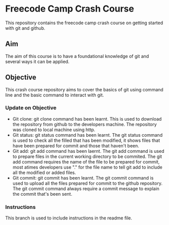 # Freecode Camp Crash Course
This repository contains the freecode camp crash course on getting started with git and github.

## Aim
The aim of this course is to have a foundational knowledge of git and several ways it can be applied.

## Objective
This crash course repository aims to cover the basics of git using command line and the basic command to interact with git.

### Update on Objective
-   Git clone: git clone command has been learnt. This is used to download the repository from github to the developers machine. The repository was cloned to local machine using http.
-   Git status: git status command has been learnt. The git status command is used to check all the filled that has been modified, it shows files that have been prepared for commit and those that haven't been.
-   Git add: git add command has been laernt. The git add command is used to prepare files in the current working directory to be commited. The git add command requires the name of the file to be prepared for commit, most atimes developers use "." for the file name to tell git add to include all the modified or added files.
-   Git commit: git commit has been learnt. The git commit command is used to upload all the files prepared for commit to the github repository. The git commit command always require a commit message to explain the commit that's been sent.

### Instructions
This branch is used to include instructions in the readme file.
